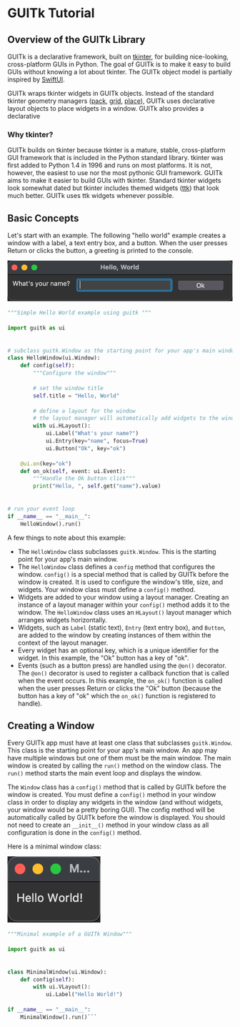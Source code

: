 <!--* DO NOT EDIT tutorial.md, instead edit tutorial.mdpp and process with MarkdownPP using doit (see dodo.py) -->

# GUITk Tutorial

## Overview of the GUITk Library

GUITk is a declarative framework, built on [tkinter](https://docs.python.org/3/library/tkinter.html),
for building nice-looking, cross-platform GUIs in Python. The goal of GUITk is to make it easy to build
GUIs without knowing a lot about tkinter.
The GUITk object model is partially inspired by [SwiftUI](https://developer.apple.com/documentation/swiftui).

GUITk wraps tkinter widgets in GUITk objects. Instead of the standard tkinter geometry managers
([pack](https://docs.python.org/3/library/tkinter.html?highlight=tkinter#the-packer), 
[grid](https://tkdocs.com/tutorial/grid.html), [place](https://www.pythonguis.com/faq/pack-place-and-grid-in-tkinter/)),
GUITk uses declarative layout objects to place widgets in a window. GUITk also provides a declarative

### Why tkinter?

GUITk builds on tkinter because tkinter is a mature, stable, cross-platform GUI framework that is included
in the Python standard library. tkinter was first added to Python 1.4 in 1996 and runs on most platforms.
It is not, however, the easiest to use nor the most pythonic GUI framework. GUITk aims to make it easier
to build GUIs with tkinter. Standard tkinter widgets look somewhat dated but tkinter includes themed widgets
([ttk](https://docs.python.org/3/library/tkinter.ttk.html)) that look much better. GUITk uses ttk widgets
whenever possible.

## Basic Concepts

Let's start with an example. The following "hello world" example creates a window with a label, a text entry box, and a button.
When the user presses Return or clicks the button, a greeting is printed to the console.

<!--* This image updated with doit for README.md -->
![hello.py example](images/hello.py.png "Hello World example")

<!--* The code is updated with mdpp which is run from project root so include paths are relative to project root -->
```python
"""Simple Hello World example using guitk """

import guitk as ui


# subclass guitk.Window as the starting point for your app's main window
class HelloWindow(ui.Window):
    def config(self):
        """Configure the window"""

        # set the window title
        self.title = "Hello, World"

        # define a layout for the window
        # the layout manager will automatically add widgets to the window
        with ui.HLayout():
            ui.Label("What's your name?")
            ui.Entry(key="name", focus=True)
            ui.Button("Ok", key="ok")

    @ui.on(key="ok")
    def on_ok(self, event: ui.Event):
        """Handle the Ok button click"""
        print("Hello, ", self.get("name").value)


# run your event loop
if __name__ == "__main__":
    HelloWindow().run()
```

A few things to note about this example:

- The `HelloWindow` class subclasses `guitk.Window`. This is the starting point for your app's main window.
- The `HelloWindow` class defines a `config` method that configures the window. `config()` is a special method
   that is called by GUITk before the window is created. It is used to configure the window's title, size, and
   widgets. Your window class must define a `config()` method.
- Widgets are added to your window using a layout manager. Creating an instance of a layout manager within your
   `config()` method adds it to the window. The `HelloWindow` class uses an `HLayout()` layout manager which
    arranges widgets horizontally.
- Widgets, such as `Label` (static text), `Entry` (text entry box), and `Button`, are added to the window by
   creating instances of them within the context of the layout manager.
- Every widget has an optional key, which is a unique identifier for the widget. In this example, the "Ok" button
   has a key of "ok".
- Events (such as a button press) are handled using the `@on()` decorator. The `@on()` decorator is used to
   register a callback function that is called when the event occurs. In this example, the `on_ok()` function
    is called when the user presses Return or clicks the "Ok" button (because the button has a key of "ok" which
    the `on_ok()` function is registered to handle).

## Creating a Window

Every GUITk app must have at least one class that subclasses `guitk.Window`. This class is the starting point
for your app's main window. An app may have multiple windows but one of them must be the main window. The main
window is created by calling the `run()` method on the window class. The `run()` method starts the main event
loop and displays the window.

The `Window` class has a `config()` method that is called by GUITk before the window is created. You must define
a `config()` method in your window class in order to display any widgets in the window (and without widgets, your
window would be a pretty boring GUI). The config method will be automatically called by GUITk before the window
is displayed. You should not need to create an `__init__()` method in your window class as all configuration
is done in the `config()` method.

Here is a minimal window class:

<!--[[[cog
import os
os.system("python3 utils/screenshot.py docs/examples/minimal_window.py MinimalWindow docs/images/minimal_window.py.png --overwrite")
]]]-->
<!--[[[end]]]-->
![minimal_window.py example](https://raw.githubusercontent.com/RhetTbull/guitk/main/docs/images/minimal_window.py.png "Minimal Window example")

<!--* The code is updated with mdpp which is run from project root so include paths are relative to project root -->
```python
"""Minimal example of a GUITk Window"""

import guitk as ui


class MinimalWindow(ui.Window):
    def config(self):
        with ui.VLayout():
            ui.Label("Hello World!")

if __name__ == "__main__":
    MinimalWindow().run()```
